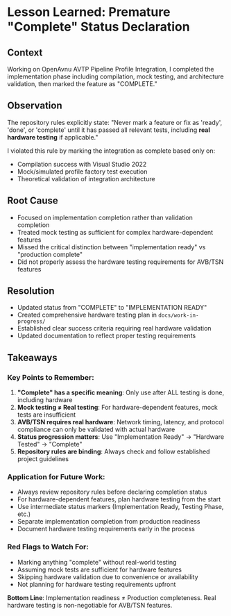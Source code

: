 # Lesson Learned: Premature "Complete" Status Declaration

## Context
Working on OpenAvnu AVTP Pipeline Profile Integration, I completed the implementation phase including compilation, mock testing, and architecture validation, then marked the feature as "COMPLETE."

## Observation
The repository rules explicitly state: "Never mark a feature or fix as 'ready', 'done', or 'complete' until it has passed all relevant tests, including **real hardware testing** if applicable."

I violated this rule by marking the integration as complete based only on:
- Compilation success with Visual Studio 2022
- Mock/simulated profile factory test execution
- Theoretical validation of integration architecture

## Root Cause
- Focused on implementation completion rather than validation completion
- Treated mock testing as sufficient for complex hardware-dependent features
- Missed the critical distinction between "implementation ready" vs "production complete"
- Did not properly assess the hardware testing requirements for AVB/TSN features

## Resolution
- Updated status from "COMPLETE" to "IMPLEMENTATION READY"
- Created comprehensive hardware testing plan in `docs/work-in-progress/`
- Established clear success criteria requiring real hardware validation
- Updated documentation to reflect proper testing requirements

## Takeaways

### Key Points to Remember:
1. **"Complete" has a specific meaning**: Only use after ALL testing is done, including hardware
2. **Mock testing ≠ Real testing**: For hardware-dependent features, mock tests are insufficient
3. **AVB/TSN requires real hardware**: Network timing, latency, and protocol compliance can only be validated with actual hardware
4. **Status progression matters**: Use "Implementation Ready" → "Hardware Tested" → "Complete"
5. **Repository rules are binding**: Always check and follow established project guidelines

### Application for Future Work:
- Always review repository rules before declaring completion status
- For hardware-dependent features, plan hardware testing from the start
- Use intermediate status markers (Implementation Ready, Testing Phase, etc.)
- Separate implementation completion from production readiness
- Document hardware testing requirements early in the process

### Red Flags to Watch For:
- Marking anything "complete" without real-world testing
- Assuming mock tests are sufficient for hardware features
- Skipping hardware validation due to convenience or availability
- Not planning for hardware testing requirements upfront

**Bottom Line**: Implementation readiness ≠ Production completeness. Real hardware testing is non-negotiable for AVB/TSN features.
